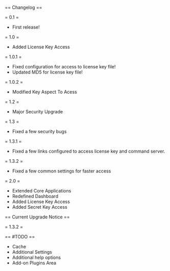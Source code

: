 == Changelog ==

= 0.1 =

* First release!

= 1.0 =

* Added License Key Access 

= 1.0.1 =

* Fixed configuration for access to license key file!
* Updated MD5 for license key file!

= 1.0.2 =

* Modified Key Aspect To Acess

= 1.2 =

* Major Security Upgrade

= 1.3 =
* Fixed a few security bugs

= 1.3.1 = 
* Fixed a few links configured to access license key and command server. 

= 1.3.2 =
* Fixed a few common settings for faster access

= 2.0 =
* Extended Core Applications
* Redefined Dashboard
* Added License Key Access
* Added Secret Key Access

== Current Upgrade Notice ==

= 1.3.2 =

== #TODO ==
* Cache
* Additional Settings
* Additional help options
* Add-on Plugins Area
